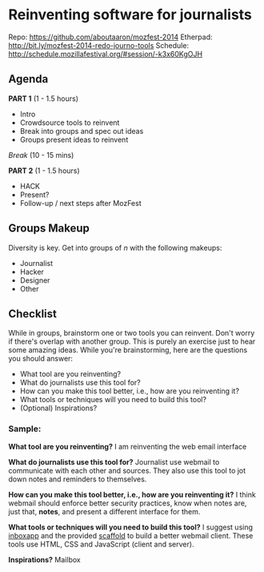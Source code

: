 # Reinventing software for journalists

Repo: https://github.com/aboutaaron/mozfest-2014
Etherpad: http://bit.ly/mozfest-2014-redo-journo-tools
Schedule: http://schedule.mozillafestival.org/#session/-k3x60KgOJH

## Agenda

__PART 1__ (1 - 1.5 hours)
- Intro
- Crowdsource tools to reinvent
- Break into groups and spec out ideas
- Groups present ideas to reinvent

_Break_ (10 - 15 mins)

__PART 2__ (1 - 1.5 hours)
- HACK
- Present?
- Follow-up / next steps after MozFest

## Groups Makeup
Diversity is key. Get into groups of _n_ with the following makeups:

- Journalist
- Hacker
- Designer
- Other

## Checklist
While in groups, brainstorm one or two tools you can reinvent. Don't worry if there's overlap with another group. This is purely an exercise just to hear some amazing ideas. While you're brainstorming, here are the questions you should answer:

- What tool are you reinventing?
- What do journalists use this tool for?
- How can you make this tool better, i.e., how are you reinventing it?
- What tools or techniques will you need to build this tool?
- (Optional) Inspirations?

### Sample:
__What tool are you reinventing?__
I am reinventing the web email interface

__What do journalists use this tool for?__
Journalist use webmail to communicate with each other and sources. They also use this tool to jot down notes and reminders to themselves.

__How can you make this tool better, i.e., how are you reinventing it?__
I think webmail should enforce better security practices, know when notes are, just that, **notes**, and present a different interface for  them.

__What tools or techniques will you need to build this tool?__
I suggest using [inboxapp](https://www.inboxapp.com/) and the provided [scaffold](https://github.com/inboxapp/inbox-scaffold-html5) to build a better webmail client. These tools use HTML, CSS and JavaScript (client and server).

__Inspirations?__
Mailbox

